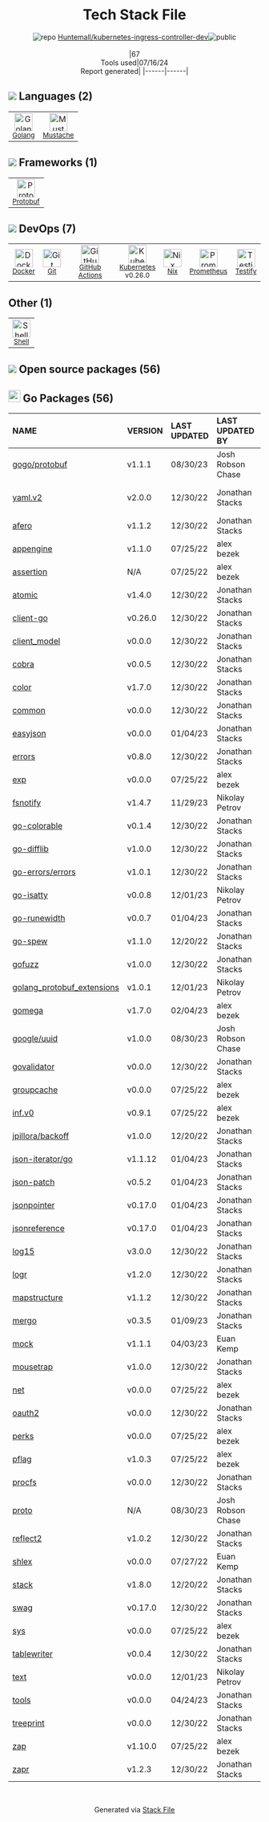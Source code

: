 <!--
&lt;--- Readme.md Snippet without images Start ---&gt;
## Tech Stack
Huntemall/kubernetes-ingress-controller-dev is built on the following main stack:

- [Golang](http://golang.org/) – Languages
- [Mustache](http://mustache.github.io/) – Templating Languages & Extensions
- [Protobuf](https://developers.google.com/protocol-buffers/) – Serialization Frameworks
- [Docker](https://www.docker.com/) – Virtual Machine Platforms & Containers
- [GitHub Actions](https://github.com/features/actions) – Continuous Integration
- [Kubernetes](http://kubernetes.io/) – Container Tools
- [Nix](http://nixos.org/nix) – Package Managers
- [Prometheus](http://prometheus.io/) – Monitoring Tools
- [Testify](https://github.com/stretchr/testify) – Go Testing
- [Shell](https://en.wikipedia.org/wiki/Shell_script) – Shells

Full tech stack [here](/techstack.md)

&lt;--- Readme.md Snippet without images End ---&gt;

&lt;--- Readme.md Snippet with images Start ---&gt;
## Tech Stack
Huntemall/kubernetes-ingress-controller-dev is built on the following main stack:

- <img width='25' height='25' src='https://img.stackshare.io/service/1005/O6AczwfV_400x400.png' alt='Golang'/> [Golang](http://golang.org/) – Languages
- <img width='25' height='25' src='https://img.stackshare.io/service/1142/197655.png' alt='Mustache'/> [Mustache](http://mustache.github.io/) – Templating Languages & Extensions
- <img width='25' height='25' src='https://img.stackshare.io/service/4393/ma2jqJKH_400x400.png' alt='Protobuf'/> [Protobuf](https://developers.google.com/protocol-buffers/) – Serialization Frameworks
- <img width='25' height='25' src='https://img.stackshare.io/service/586/n4u37v9t_400x400.png' alt='Docker'/> [Docker](https://www.docker.com/) – Virtual Machine Platforms & Containers
- <img width='25' height='25' src='https://img.stackshare.io/service/11563/actions.png' alt='GitHub Actions'/> [GitHub Actions](https://github.com/features/actions) – Continuous Integration
- <img width='25' height='25' src='https://img.stackshare.io/service/1885/21_d3cvM.png' alt='Kubernetes'/> [Kubernetes](http://kubernetes.io/) – Container Tools
- <img width='25' height='25' src='https://img.stackshare.io/service/4348/ET9J1uY-_400x400.png' alt='Nix'/> [Nix](http://nixos.org/nix) – Package Managers
- <img width='25' height='25' src='https://img.stackshare.io/service/2501/default_3cf1b307194b26782be5cb209d30360580ae5b3c.png' alt='Prometheus'/> [Prometheus](http://prometheus.io/) – Monitoring Tools
- <img width='25' height='25' src='https://img.stackshare.io/service/8695/stretchr.png' alt='Testify'/> [Testify](https://github.com/stretchr/testify) – Go Testing
- <img width='25' height='25' src='https://img.stackshare.io/service/4631/default_c2062d40130562bdc836c13dbca02d318205a962.png' alt='Shell'/> [Shell](https://en.wikipedia.org/wiki/Shell_script) – Shells

Full tech stack [here](/techstack.md)

&lt;--- Readme.md Snippet with images End ---&gt;
-->
<div align="center">

# Tech Stack File
![](https://img.stackshare.io/repo.svg "repo") [Huntemall/kubernetes-ingress-controller-dev](https://github.com/Huntemall/kubernetes-ingress-controller-dev)![](https://img.stackshare.io/public_badge.svg "public")
<br/><br/>
|67<br/>Tools used|07/16/24 <br/>Report generated|
|------|------|
</div>

## <img src='https://img.stackshare.io/languages.svg'/> Languages (2)
<table><tr>
  <td align='center'>
  <img width='36' height='36' src='https://img.stackshare.io/service/1005/O6AczwfV_400x400.png' alt='Golang'>
  <br>
  <sub><a href="http://golang.org/">Golang</a></sub>
  <br>
  <sub></sub>
</td>

<td align='center'>
  <img width='36' height='36' src='https://img.stackshare.io/service/1142/197655.png' alt='Mustache'>
  <br>
  <sub><a href="http://mustache.github.io/">Mustache</a></sub>
  <br>
  <sub></sub>
</td>

</tr>
</table>

## <img src='https://img.stackshare.io/frameworks.svg'/> Frameworks (1)
<table><tr>
  <td align='center'>
  <img width='36' height='36' src='https://img.stackshare.io/service/4393/ma2jqJKH_400x400.png' alt='Protobuf'>
  <br>
  <sub><a href="https://developers.google.com/protocol-buffers/">Protobuf</a></sub>
  <br>
  <sub></sub>
</td>

</tr>
</table>

## <img src='https://img.stackshare.io/devops.svg'/> DevOps (7)
<table><tr>
  <td align='center'>
  <img width='36' height='36' src='https://img.stackshare.io/service/586/n4u37v9t_400x400.png' alt='Docker'>
  <br>
  <sub><a href="https://www.docker.com/">Docker</a></sub>
  <br>
  <sub></sub>
</td>

<td align='center'>
  <img width='36' height='36' src='https://img.stackshare.io/service/1046/git.png' alt='Git'>
  <br>
  <sub><a href="http://git-scm.com/">Git</a></sub>
  <br>
  <sub></sub>
</td>

<td align='center'>
  <img width='36' height='36' src='https://img.stackshare.io/service/11563/actions.png' alt='GitHub Actions'>
  <br>
  <sub><a href="https://github.com/features/actions">GitHub Actions</a></sub>
  <br>
  <sub></sub>
</td>

<td align='center'>
  <img width='36' height='36' src='https://img.stackshare.io/service/1885/21_d3cvM.png' alt='Kubernetes'>
  <br>
  <sub><a href="http://kubernetes.io/">Kubernetes</a></sub>
  <br>
  <sub>v0.26.0</sub>
</td>

<td align='center'>
  <img width='36' height='36' src='https://img.stackshare.io/service/4348/ET9J1uY-_400x400.png' alt='Nix'>
  <br>
  <sub><a href="http://nixos.org/nix">Nix</a></sub>
  <br>
  <sub></sub>
</td>

<td align='center'>
  <img width='36' height='36' src='https://img.stackshare.io/service/2501/default_3cf1b307194b26782be5cb209d30360580ae5b3c.png' alt='Prometheus'>
  <br>
  <sub><a href="http://prometheus.io/">Prometheus</a></sub>
  <br>
  <sub></sub>
</td>

<td align='center'>
  <img width='36' height='36' src='https://img.stackshare.io/service/8695/stretchr.png' alt='Testify'>
  <br>
  <sub><a href="https://github.com/stretchr/testify">Testify</a></sub>
  <br>
  <sub></sub>
</td>

</tr>
</table>

## Other (1)
<table><tr>
  <td align='center'>
  <img width='36' height='36' src='https://img.stackshare.io/service/4631/default_c2062d40130562bdc836c13dbca02d318205a962.png' alt='Shell'>
  <br>
  <sub><a href="https://en.wikipedia.org/wiki/Shell_script">Shell</a></sub>
  <br>
  <sub></sub>
</td>

</tr>
</table>


## <img src='https://img.stackshare.io/group.svg' /> Open source packages (56)</h2>

## <img width='24' height='24' src='https://img.stackshare.io/service/21112/default_1346bbda8fe03e4dce5601323a3ca47a10c1ae36.png'/> Go Packages (56)

|NAME|VERSION|LAST UPDATED|LAST UPDATED BY|LICENSE|VULNERABILITIES|
|:------|:------|:------|:------|:------|:------|
|[gogo/protobuf](https://pkg.go.dev/github.com/gogo/protobuf)|v1.1.1|08/30/23|Josh Robson Chase |Other|[CVE-2021-3121](https://github.com/advisories/GHSA-c3h9-896r-86jm) (High)|
|[yaml.v2](https://pkg.go.dev/gopkg.in/yaml.v2)|v2.0.0|12/30/22|Jonathan Stacks |LGPL-3.0|[CVE-2019-11254](https://github.com/advisories/GHSA-wxc4-f4m6-wwqv) (Moderate)|
|[afero](https://pkg.go.dev/github.com/spf13/afero)|v1.1.2|12/30/22|Jonathan Stacks |Apache-2.0|N/A|
|[appengine](https://pkg.go.dev/google.golang.org/appengine)|v1.1.0|07/25/22|alex bezek |Apache-2.0|N/A|
|[assertion](https://pkg.go.dev/github.com/onsi/gomega/internal/assertion)|N/A|07/25/22|alex bezek |MIT|N/A|
|[atomic](https://pkg.go.dev/go.uber.org/atomic)|v1.4.0|12/30/22|Jonathan Stacks |MIT|N/A|
|[client-go](https://pkg.go.dev/k8s.io/client-go)|v0.26.0|12/30/22|Jonathan Stacks |Apache-2.0|N/A|
|[client_model](https://pkg.go.dev/github.com/prometheus/client_model)|v0.0.0|12/30/22|Jonathan Stacks |Apache-2.0|N/A|
|[cobra](https://pkg.go.dev/github.com/spf13/cobra)|v0.0.5|12/30/22|Jonathan Stacks |Apache-2.0|N/A|
|[color](https://pkg.go.dev/github.com/fatih/color)|v1.7.0|12/30/22|Jonathan Stacks |MIT|N/A|
|[common](https://pkg.go.dev/github.com/prometheus/common)|v0.0.0|12/30/22|Jonathan Stacks |Apache-2.0|N/A|
|[easyjson](https://pkg.go.dev/github.com/mailru/easyjson)|v0.0.0|01/04/23|Jonathan Stacks |MIT|N/A|
|[errors](https://pkg.go.dev/github.com/pkg/errors)|v0.8.0|12/30/22|Jonathan Stacks |BSD-2-Clause|N/A|
|[exp](https://pkg.go.dev/golang.org/x/exp)|v0.0.0|07/25/22|alex bezek |BSD-3-Clause|N/A|
|[fsnotify](https://pkg.go.dev/github.com/fsnotify/fsnotify)|v1.4.7|11/29/23|Nikolay Petrov |BSD-3-Clause|N/A|
|[go-colorable](https://pkg.go.dev/github.com/mattn/go-colorable)|v0.1.4|12/30/22|Jonathan Stacks |MIT|N/A|
|[go-difflib](https://pkg.go.dev/github.com/pmezard/go-difflib)|v1.0.0|12/30/22|Jonathan Stacks |BSD-3-Clause|N/A|
|[go-errors/errors](https://pkg.go.dev/github.com/go-errors/errors)|v1.0.1|12/30/22|Jonathan Stacks |MIT|N/A|
|[go-isatty](https://pkg.go.dev/github.com/mattn/go-isatty)|v0.0.8|12/01/23|Nikolay Petrov |MIT|N/A|
|[go-runewidth](https://pkg.go.dev/github.com/mattn/go-runewidth)|v0.0.7|01/04/23|Jonathan Stacks |MIT|N/A|
|[go-spew](https://pkg.go.dev/github.com/davecgh/go-spew)|v1.1.0|12/20/22|Jonathan Stacks |ISC|N/A|
|[gofuzz](https://pkg.go.dev/github.com/google/gofuzz)|v1.0.0|12/30/22|Jonathan Stacks |Apache-2.0|N/A|
|[golang_protobuf_extensions](https://pkg.go.dev/github.com/matttproud/golang_protobuf_extensions)|v1.0.1|12/01/23|Nikolay Petrov |Apache-2.0|N/A|
|[gomega](https://pkg.go.dev/github.com/onsi/gomega)|v1.7.0|02/04/23|alex bezek |MIT|N/A|
|[google/uuid](https://pkg.go.dev/github.com/google/uuid)|v1.0.0|08/30/23|Josh Robson Chase |BSD-3-Clause|N/A|
|[govalidator](https://pkg.go.dev/github.com/asaskevich/govalidator)|v0.0.0|12/30/22|Jonathan Stacks |MIT|N/A|
|[groupcache](https://pkg.go.dev/github.com/golang/groupcache)|v0.0.0|07/25/22|alex bezek |Apache-2.0|N/A|
|[inf.v0](https://pkg.go.dev/gopkg.in/inf.v0)|v0.9.1|07/25/22|alex bezek |BSD-3-Clause|N/A|
|[jpillora/backoff](https://pkg.go.dev/github.com/jpillora/backoff)|v1.0.0|12/20/22|Jonathan Stacks |MIT|N/A|
|[json-iterator/go](https://pkg.go.dev/github.com/json-iterator/go)|v1.1.12|01/04/23|Jonathan Stacks |MIT|N/A|
|[json-patch](https://pkg.go.dev/github.com/evanphx/json-patch)|v0.5.2|01/04/23|Jonathan Stacks |BSD-3-Clause|N/A|
|[jsonpointer](https://pkg.go.dev/github.com/go-openapi/jsonpointer)|v0.17.0|01/04/23|Jonathan Stacks |Apache-2.0|N/A|
|[jsonreference](https://pkg.go.dev/github.com/go-openapi/jsonreference)|v0.17.0|01/04/23|Jonathan Stacks |Apache-2.0|N/A|
|[log15](https://pkg.go.dev/github.com/inconshreveable/log15)|v3.0.0|12/30/22|Jonathan Stacks |Other|N/A|
|[logr](https://pkg.go.dev/github.com/go-logr/logr)|v1.2.0|12/30/22|Jonathan Stacks |Apache-2.0|N/A|
|[mapstructure](https://pkg.go.dev/github.com/mitchellh/mapstructure)|v1.1.2|12/30/22|Jonathan Stacks |MIT|N/A|
|[mergo](https://pkg.go.dev/github.com/imdario/mergo)|v0.3.5|01/09/23|Jonathan Stacks |BSD-3-Clause|N/A|
|[mock](https://pkg.go.dev/github.com/golang/mock)|v1.1.1|04/03/23|Euan Kemp |Apache-2.0|N/A|
|[mousetrap](https://pkg.go.dev/github.com/inconshreveable/mousetrap)|v1.0.0|12/30/22|Jonathan Stacks |Apache-2.0|N/A|
|[net](https://pkg.go.dev/golang.org/x/net)|v0.0.0|07/25/22|alex bezek |BSD-3-Clause|N/A|
|[oauth2](https://pkg.go.dev/golang.org/x/oauth2)|v0.0.0|12/30/22|Jonathan Stacks |BSD-3-Clause|N/A|
|[perks](https://pkg.go.dev/github.com/beorn7/perks)|v0.0.0|07/25/22|alex bezek |MIT|N/A|
|[pflag](https://pkg.go.dev/github.com/spf13/pflag)|v1.0.3|07/25/22|alex bezek |BSD-3-Clause|N/A|
|[procfs](https://pkg.go.dev/github.com/prometheus/procfs)|v0.0.0|12/30/22|Jonathan Stacks |Apache-2.0|N/A|
|[proto](https://pkg.go.dev/github.com/golang/protobuf/proto)|N/A|08/30/23|Josh Robson Chase |BSD-3-Clause|N/A|
|[reflect2](https://pkg.go.dev/github.com/modern-go/reflect2)|v1.0.2|12/30/22|Jonathan Stacks |Apache-2.0|N/A|
|[shlex](https://pkg.go.dev/github.com/google/shlex)|v0.0.0|07/27/22|Euan Kemp |Apache-2.0|N/A|
|[stack](https://pkg.go.dev/github.com/go-stack/stack)|v1.8.0|12/20/22|Jonathan Stacks |MIT|N/A|
|[swag](https://pkg.go.dev/github.com/go-openapi/swag)|v0.17.0|12/30/22|Jonathan Stacks |Apache-2.0|N/A|
|[sys](https://pkg.go.dev/golang.org/x/sys)|v0.0.0|07/25/22|alex bezek |BSD-3-Clause|N/A|
|[tablewriter](https://pkg.go.dev/github.com/olekukonko/tablewriter)|v0.0.4|12/30/22|Jonathan Stacks |MIT|N/A|
|[text](https://pkg.go.dev/golang.org/x/text)|v0.0.0|12/01/23|Nikolay Petrov |BSD-3-Clause|N/A|
|[tools](https://pkg.go.dev/golang.org/x/tools)|v0.0.0|04/24/23|Jonathan Stacks |BSD-3-Clause|N/A|
|[treeprint](https://pkg.go.dev/github.com/xlab/treeprint)|v0.0.0|12/30/22|Jonathan Stacks |MIT|N/A|
|[zap](https://pkg.go.dev/go.uber.org/zap)|v1.10.0|07/25/22|alex bezek |MIT|N/A|
|[zapr](https://pkg.go.dev/github.com/go-logr/zapr)|v1.2.3|12/30/22|Jonathan Stacks |Apache-2.0|N/A|

<br/>
<div align='center'>

Generated via [Stack File](https://github.com/marketplace/stack-file)
